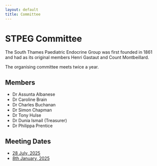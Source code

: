 ```yaml
---
layout: default
title: Committee
---
```


# STPEG Committee

The South Thames Paediatric Endocrine Group was first founded in 1861 and had as its original members Henri Gastaut and Count Montbeillard.

The organising committee meets twice a year.

## Members

- Dr Assunta Albanese
- Dr Caroline Brain
- Dr Charles Buchanan
- Dr Simon Chapman
- Dr Tony Hulse
- Dr Dunia Ismail (Treasurer)
- Dr Philippa Prentice

## Meeting Dates

- [28 July, 2025](/meeting_minutes/2025-07-28)
- [8th January, 2025](/meeting_minutes/2025-01-08)